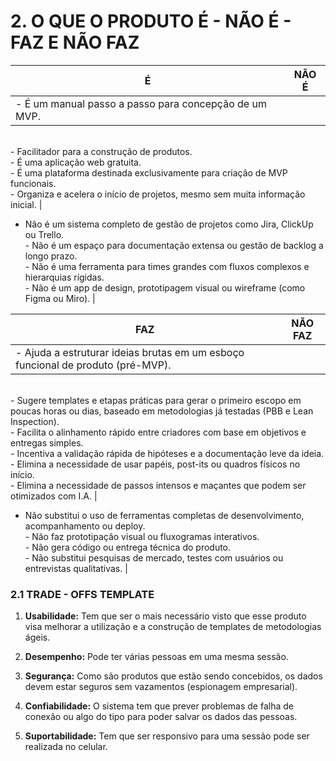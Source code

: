 # 2. O QUE O PRODUTO É - NÃO É - FAZ E NÃO FAZ

| **É** | **NÃO É** |
|-------|------------|
| - É um manual passo a passo para concepção de um MVP. 
<br> - Facilitador para a construção de produtos. 
<br> - É uma aplicação web gratuita. 
<br> - É uma plataforma destinada exclusivamente para criação de MVP funcionais. 
<br> - Organiza e acelera o início de projetos, mesmo sem muita informação inicial. | 
- Não é um sistema completo de gestão de projetos como Jira, ClickUp ou Trello. 
<br> - Não é um espaço para documentação extensa ou gestão de backlog a longo prazo. 
<br> - Não é uma ferramenta para times grandes com fluxos complexos e hierarquias rígidas. 
<br> - Não é um app de design, prototipagem visual ou wireframe (como Figma ou Miro). |

| **FAZ** | **NÃO FAZ** |
|---------|--------------------------------------------------------------------------------------------------------------------------------------------------|
| - Ajuda a estruturar ideias brutas em um esboço funcional de produto (pré-MVP). 
<br> - Sugere templates e etapas práticas para gerar o primeiro escopo em poucas horas ou dias, baseado em metodologias já testadas (PBB e Lean Inspection). 
<br> - Facilita o alinhamento rápido entre criadores com base em objetivos e entregas simples. 
<br> - Incentiva a validação rápida de hipóteses e a documentação leve da ideia. 
<br> - Elimina a necessidade de usar papéis, post-its ou quadros físicos no início. 
<br> - Elimina a necessidade de passos intensos e maçantes que podem ser otimizados com I.A. | 
- Não substitui o uso de ferramentas completas de desenvolvimento, acompanhamento ou deploy. 
<br> - Não faz prototipação visual ou fluxogramas interativos. 
<br> - Não gera código ou entrega técnica do produto. 
<br> - Não substitui pesquisas de mercado, testes com usuários ou entrevistas qualitativas. |


### 2.1 TRADE - OFFS TEMPLATE

1. **Usabilidade:** Tem que ser o mais necessário visto que esse produto visa melhorar a utilização e a construção de templates de metodologias ágeis. 

2. **Desempenho:** Pode ter várias pessoas em uma mesma sessão. 

3. **Segurança:** Como são produtos que estão sendo concebidos, os dados devem estar seguros sem vazamentos (espionagem empresarial). 

4. **Confiabilidade:** O sistema tem que prever problemas de falha de conexão ou algo do tipo para poder salvar os dados das pessoas. 

5. **Suportabilidade:** Tem que ser responsivo para uma sessão pode ser realizada no celular. 
